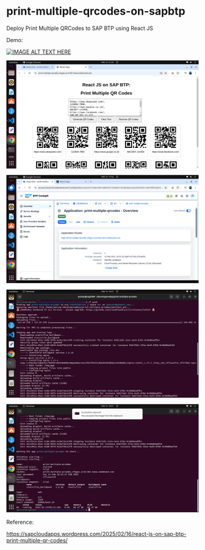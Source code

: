 # print-multiple-qrcodes-on-sapbtp
Deploy Print Multiple QRCodes to SAP BTP using React JS

Demo:

[![IMAGE ALT TEXT HERE](http://img.youtube.com/vi/YgjHhVKjAe0/0.jpg)](http://www.youtube.com/watch?v=YgjHhVKjAe0)

![alt text](https://github.com/jenizar/print-multiple-qrcodes-on-sapbtp/blob/main/screenshot/pic1.png)

![alt text](https://github.com/jenizar/print-multiple-qrcodes-on-sapbtp/blob/main/screenshot/pic2.png)

![alt text](https://github.com/jenizar/print-multiple-qrcodes-on-sapbtp/blob/main/screenshot/pic3.png)

![alt text](https://github.com/jenizar/print-multiple-qrcodes-on-sapbtp/blob/main/screenshot/pic4.png)

Reference:

https://sapcloudapps.wordpress.com/2025/02/16/react-js-on-sap-btp-print-multiple-qr-codes/





